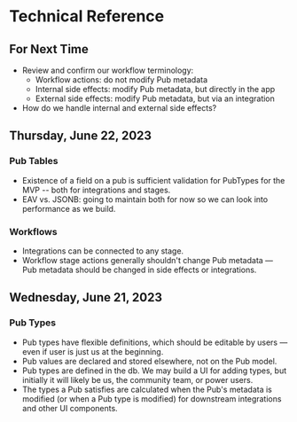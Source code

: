 # Technical Reference

## For Next Time
- Review and confirm our workflow terminology:
  - Workflow actions: do not modify Pub metadata
  - Internal side effects: modify Pub metadata, but directly in the app
  - External side effects: modify Pub metadata, but via an integration
- How do we handle internal and external side effects?

## Thursday, June 22, 2023

### Pub Tables
- Existence of a field on a pub is sufficient validation for PubTypes for the MVP -- both for integrations and stages.
- EAV vs. JSONB: going to maintain both for now so we can look into performance as we build.

### Workflows
- Integrations can be connected to any stage.
- Workflow stage actions generally shouldn't change Pub metadata — Pub metadata should be changed in side effects or integrations.

## Wednesday, June 21, 2023

### Pub Types
- Pub types have flexible definitions, which should be editable by users — even if user is just us at the beginning.
- Pub values are declared and stored elsewhere, not on the Pub model.
- Pub types are defined in the db. We may build a UI for adding types, but initially it will likely be us, the community team, or power users.
- The types a Pub satisfies are calculated when the Pub's metadata is modified (or when a Pub type is modified) for downstream integrations and other UI components.
